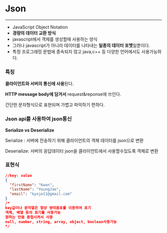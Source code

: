 # Json

---

+ JavaScript Object Notation
+ **경량의 데이터 교환 방식**
+ javascript에서 객체를 생성할때 사용하는 양식
+ 그러나 javascript가 아니라 데이터를 나타내는 **일종의 데이터 포멧**일뿐이다.
+ 특정 프로그래밍 문법에 종속되지 않고 java,c++ 등 다양한 언어에서도 사용가능하다.



### 특징

**클라이언트와 서버의 통신에 사용**된다.

**HTTP message body에 담겨서** request&reponse에 쓰인다.

간단한 문자형식으로 표현되며 가볍고 파악하기 편하다.



### Json api를 사용하여 json통신

**Serialize vs Deserialize**

Serialize : 서버에 전송하기 위해 클라이언트의 객체 데이터를 json으로 변환

Deserialize: 서버의 응답데이터 json을 클라이언트에서 사용할수있도록 객체로 변환



### 표현식

~~~json
//key: value
{ 
  "firstName": "Kwon",
  "lastName": "YoungJae",
  "email": "kyoje11@gmail.com"
}
/*
key값이나 문자열은 항상 쌍따옴표를 이용하여 표기
객체, 배열 등의 표기를 사용가능
원하는 만큼 중첩시켜서 사용
null, number, string, array, object, boolean사용가능
*/
~~~





















































